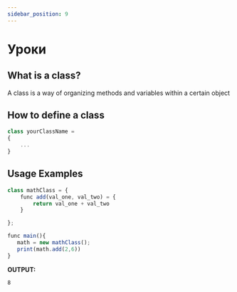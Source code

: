 ```yaml
---
sidebar_position: 9
---
```


# Уроки

## What is a class?
A class is a way of organizing methods and variables within a certain object

## How to define a class

```jsx
class yourClassName = 
{
    ...
}
```

## Usage Examples

```jsx
class mathClass = {
    func add(val_one, val_two) = {
        return val_one + val_two
    }

};

func main(){
   math = new mathClass();
   print(math.add(2,6))
}
```

**OUTPUT:**

```
8
```